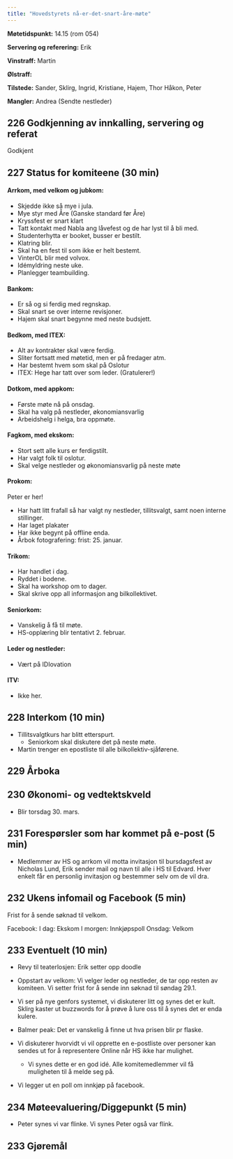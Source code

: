 ```yaml
---
title: "Hovedstyrets nå-er-det-snart-åre-møte"
---
```


**Møtetidspunkt:** 14.15 (rom 054)

**Servering og referering:** Erik

**Vinstraff:** Martin

**Ølstraff:**  

**Tilstede:** Sander, Sklirg, Ingrid, Kristiane, Hajem, Thor Håkon, Peter

**Mangler:** Andrea (Sendte nestleder)

## 226 Godkjenning av innkalling, servering og referat 

Godkjent
## 227 Status for komiteene (30 min)

#### Arrkom, med velkom og jubkom:
  - Skjedde ikke så mye i jula.
  - Mye styr med Åre (Ganske standard før Åre)
  - Kryssfest er snart klart
  - Tatt kontakt med Nabla ang låvefest og de har lyst til å bli med.
  - Studenterhytta er booket, busser er bestilt.
  - Klatring blir.
  - Skal ha en fest til som ikke er helt bestemt.
  - VinterOL blir med volvox. 
  - Idémyldring neste uke. 
  - Planlegger teambuilding.

#### Bankom:  

  - Er så og si ferdig med regnskap.
  - Skal snart se over interne revisjoner.
  - Hajem skal snart begynne med neste budsjett.

#### Bedkom, med ITEX:  

  - Alt av kontrakter skal være ferdig. 
  - Sliter fortsatt med møtetid, men er på fredager atm.
  - Har bestemt hvem som skal på Oslotur
  - ITEX: Hege har tatt over som leder. (Gratulerer!)
  

#### Dotkom, med appkom:

  - Første møte nå på onsdag. 
  - Skal ha valg på nestleder, økonomiansvarlig
  - Arbeidshelg i helga, bra oppmøte.

#### Fagkom, med ekskom:  

  - Stort sett alle kurs er ferdigstilt.
  - Har valgt folk til oslotur.
  - Skal velge nestleder og økonomiansvarlig på neste møte

#### Prokom:  

  Peter er her!  
  - Har hatt litt frafall så har valgt ny nestleder, tillitsvalgt, samt noen interne stillinger.  
  - Har laget plakater  
  - Har ikke begynt på offline enda.  
  - Årbok fotografering: frist: 25. januar.  
  
#### Trikom:  

  - Har handlet i dag.
  - Ryddet i bodene.
  - Skal ha workshop om to dager.
  - Skal skrive opp all informasjon ang bilkollektivet.

#### Seniorkom: 

  - Vanskelig å få til møte.
  - HS-opplæring blir tentativt 2. februar.

#### Leder og nestleder:  
* Vært på IDIovation
  

#### ITV: 
  - Ikke her.

## 228 Interkom (10 min) 

  - Tillitsvalgtkurs har blitt etterspurt. 
    - Seniorkom skal diskutere det på neste møte.
  - Martin trenger en epostliste til alle bilkollektiv-sjåførene.
  
## 229 Årboka

## 230 Økonomi- og vedtektskveld

  - Blir torsdag 30. mars. 

## 231 Forespørsler som har kommet på e-post (5 min) 

  - Medlemmer av HS og arrkom vil motta invitasjon til bursdagsfest av Nicholas Lund, Erik sender mail og navn til alle i HS til Edvard. Hver enkelt får en personlig invitasjon og bestemmer selv om de vil dra.


## 232 Ukens infomail og Facebook (5 min)  
  Frist for å sende søknad til velkom.

  Facebook:
  I dag: Ekskom
  I morgen: Innkjøpspoll
  Onsdag: Velkom
  
  
## 233 Eventuelt (10 min)

  - Revy til teaterlosjen: Erik setter opp doodle
  - Oppstart av velkom: Vi velger leder og nestleder, de tar opp resten av komiteen. Vi setter frist for å sende inn søknad til søndag 29.1.
  - Vi ser på nye genfors systemet, vi diskuterer litt og synes det er kult. Sklirg kaster ut buzzwords for å prøve å lure oss til å synes det er enda kulere. 
  - Balmer peak: Det er vanskelig å finne ut hva prisen blir pr flaske. 

  - Vi diskuterer hvorvidt vi vil opprette en e-postliste over personer kan sendes ut for å representere Online når HS ikke har mulighet. 
    - Vi synes dette er en god idé. Alle komitemedlemmer vil få muligheten til å melde seg på. 

  - Vi legger ut en poll om innkjøp på facebook.


## 234 Møteevaluering/Diggepunkt (5 min)

  - Peter synes vi var flinke. Vi synes Peter også var flink. 

## 233 Gjøremål